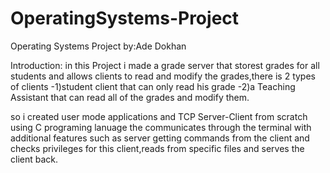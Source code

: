 # OperatingSystems-Project
Operating Systems Project
by:Ade Dokhan

Introduction:
in this Project i made a grade server that storest grades for all students and allows clients to read and modify the grades,there is 2 types of clients -1)student client that can only read his grade
-2)a Teaching Assistant that can read all of the grades and modify them.

so i created user mode applications and TCP Server-Client from scratch using C programing lanuage the communicates through the terminal with additional features such as server getting commands from the client and checks privileges for this client,reads from specific files and serves the client back.
